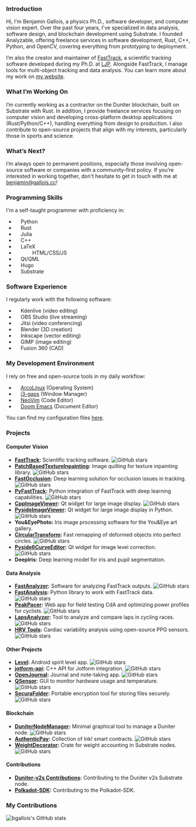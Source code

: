 ### Introduction

Hi, I'm Benjamin Gallois, a physics Ph.D., software developer, and computer vision expert. Over the past four years, I've specialized in data analysis, software design, and blockchain development using Substrate. I founded Analyzable, offering freelance services in software development, Rust, C++, Python, and OpenCV, covering everything from prototyping to deployment.  

I’m also the creator and maintainer of [FastTrack](https://github.com/FastTrackOrg), a scientific tracking software developed during my Ph.D. at [LJP](https://github.com/LJPZebra). Alongside FastTrack, I manage tools for multi-object tracking and data analysis. You can learn more about my work on [my website](https://gallois.cc/).  

### What I’m Working On

I’m currently working as a contractor on the Duniter blockchain, built on Substrate with Rust. In addition, I provide freelance services focusing on computer vision and developing cross-platform desktop applications (Rust/Python/C++), handling everything from design to production. I also contribute to open-source projects that align with my interests, particularly those in sports and science. 

### What’s Next?

I’m always open to permanent positions, especially those involving open-source software or companies with a community-first policy. If you’re interested in working together, don't hesitate to get in touch with me at benjamin@gallois.cc!


### Programming Skills

I'm a self-taught programmer with proficiency in:

* <img width="12" src="https://simpleicons.org/icons/python.svg"/> Python  
* <img width="12" src="https://simpleicons.org/icons/rust.svg"/> Rust  
* <img width="12" src="https://simpleicons.org/icons/julia.svg"/> Julia  
* <img width="12" src="https://simpleicons.org/icons/cplusplus.svg"/> C++  
* <img width="12" src="https://simpleicons.org/icons/latex.svg"/> LaTeX  
* <img width="12" src="https://simpleicons.org/icons/html5.svg"/> <img width="12" src="https://simpleicons.org/icons/css3.svg"/> <img width="12" src="https://simpleicons.org/icons/javascript.svg"/> HTML/CSS/JS  
* <img width="12" src="https://simpleicons.org/icons/cplusplus.svg"/> Qt/QML  
* <img width="12" src="https://simpleicons.org/icons/hugo.svg"/> Hugo  
* <img width="12" src="https://simpleicons.org/icons/substrate.svg"/> Substrate  

### Software Experience

I regularly work with the following software:

* <img width="12" src="https://simpleicons.org/icons/kdenlive.svg"/> Kdenlive (video editing)  
* <img width="12" src="https://simpleicons.org/icons/obsstudio.svg"/> OBS Studio (live streaming)  
* <img width="12" src="https://simpleicons.org/icons/jitsi.svg"/> Jitsi (video conferencing)  
* <img width="12" src="https://simpleicons.org/icons/blender.svg"/> Blender (3D creation)  
* <img width="12" src="https://simpleicons.org/icons/inkscape.svg"/> Inkscape (vector editing)  
* <img width="12" src="https://simpleicons.org/icons/gimp.svg"/> GIMP (image editing)  
* <img width="12" src="https://img.icons8.com/material-two-tone/452/autodesk-fusion-360.png"/> Fusion 360 (CAD)  

### My Development Environment

I rely on free and open-source tools in my daily workflow:

* <img width="12" src="https://simpleicons.org/icons/archlinux.svg"/> [ArcoLinux](https://arcolinux.com/) (Operating System)  
* <img width="12" src="https://simpleicons.org/icons/archlinux.svg"/> [i3-gaps](https://github.com/Airblader/i3) (Window Manager)  
* <img width="12" src="https://simpleicons.org/icons/vim.svg"/> [NeoVim](https://github.com/neovim/neovim) (Code Editor)  
* <img width="12" src="https://simpleicons.org/icons/gnuemacs.svg"/> [Doom Emacs](https://github.com/hlissner/doom-emacs) (Document Editor)  

You can find my configuration files [here](https://github.com/bgallois/dotfile).

### Projects

#### **Computer Vision**
- **[FastTrack](https://github.com/FastTrackOrg/FastTrack):** Scientific tracking software. ![GitHub stars](https://img.shields.io/github/stars/FastTrackOrg/FastTrack?style=social)
- **[PatchBasedTextureInpainting](https://github.com/Analyzable-FR/patch-based-texture-inpainting):** Image quilting for texture inpainting library. ![GitHub stars](https://img.shields.io/github/stars/Analyzable-FR/patch-based-texture-inpainting?style=social)
- **[FastOcclusion](https://github.com/FastTrackOrg/FastOcclusion):** Deep learning solution for occlusion issues in tracking. ![GitHub stars](https://img.shields.io/github/stars/FastTrackOrg/FastOcclusion?style=social)
- **[PyFastTrack](https://github.com/FastTrackOrg/PyFastTrack):** Python integration of FastTrack with deep learning capabilities. ![GitHub stars](https://img.shields.io/github/stars/FastTrackOrg/PyFastTrack?style=social)
- **[CppImageViewer](https://github.com/Analyzable-FR/CPP-ImageViewer):** Qt widget for large image display. ![GitHub stars](https://img.shields.io/github/stars/Analyzable-FR/CPP-ImageViewer?style=social)
- **[PysideImageViewer](https://github.com/Analyzable-FR/PySide2-ImageViewer):** Qt widget for large image display in Python. ![GitHub stars](https://img.shields.io/github/stars/Analyzable-FR/PySide2-ImageViewer?style=social)
- **You&EyePhoto:** Iris image processing software for the You&Eye art gallery.
- **[CircularTransform](https://github.com/Analyzable-FR/circular_transform):** Fast remapping of deformed objects into perfect circles. ![GitHub stars](https://img.shields.io/github/stars/Analyzable-FR/circular_transform?style=social)
- **[Pyside6CurveEditor](https://github.com/Analyzable-FR/pyside6-curve-editor):** Qt widget for image level correction. ![GitHub stars](https://img.shields.io/github/stars/Analyzable-FR/pyside6-curve-editor?style=social)
- **DeepIris:** Deep learning model for iris and pupil segmentation.

#### **Data Analysis**
- **[FastAnalyzer](https://github.com/FastTrackOrg/FastAnalyzer):** Software for analyzing FastTrack outputs. ![GitHub stars](https://img.shields.io/github/stars/FastTrackOrg/FastAnalyzer?style=social)
- **[FastAnalysis](https://github.com/FastTrackOrg/FastAnalysis):** Python library to work with FastTrack data. ![GitHub stars](https://img.shields.io/github/stars/FastTrackOrg/FastAnalysis?style=social)
- **[PeakPacer](https://github.com/bgallois/PeakPacer):** Web app for field testing CdA and optimizing power profiles for cyclists. ![GitHub stars](https://img.shields.io/github/stars/bgallois/PeakPacer?style=social)
- **[LapsAnalyzer](https://github.com/bgallois/LapsAnalyzer):** Tool to analyze and compare laps in cycling races. ![GitHub stars](https://img.shields.io/github/stars/bgallois/LapsAnalyzer?style=social)
- **[HRV Tools](https://github.com/bgallois/hrv_tools):** Cardiac variability analysis using open-source PPG sensors. ![GitHub stars](https://img.shields.io/github/stars/bgallois/hrv_tools?style=social)

#### **Other Projects**
- **[Level](https://github.com/bgallois/level):** Android spirit level app. ![GitHub stars](https://img.shields.io/github/stars/bgallois/level?style=social)
- **[jotform-api](https://github.com/Analyzable-FR/jotform-api-qt):** C++ API for Jotform integration. ![GitHub stars](https://img.shields.io/github/stars/Analyzable-FR/jotform-api-qt?style=social)
- **[OpenJournal](https://github.com/bgallois/OpenJournal):** Journal and note-taking app. ![GitHub stars](https://img.shields.io/github/stars/bgallois/OpenJournal?style=social)
- **[QSensor](https://github.com/bgallois/QSensor):** GUI to monitor hardware usage and temperature. ![GitHub stars](https://img.shields.io/github/stars/bgallois/QSensor?style=social)
- **[SecuraFolder](https://github.com/bgallois/SecuraFolder):** Portable encryption tool for storing files securely. ![GitHub stars](https://img.shields.io/github/stars/bgallois/SecuraFolder?style=social)

#### **Blockchain**
- **[DuniterNodeManager](https://github.com/bgallois/DuniterNodeManager):** Minimal graphical tool to manage a Duniter node. ![GitHub stars](https://img.shields.io/github/stars/bgallois/DuniterNodeManager?style=social)
- **[AuthenticPay](https://github.com/bgallois/AuthenticPay):** Collection of Ink! smart contracts. ![GitHub stars](https://img.shields.io/github/stars/bgallois/AuthenticPay?style=social)
- **[WeightDecorator](https://github.com/bgallois/weight-decorator):** Crate for weight accounting in Substrate nodes. ![GitHub stars](https://img.shields.io/github/stars/bgallois/weight-decorator?style=social)

#### **Contributions**
- **[Duniter-v2s Contributions](https://github.com/duniter/duniter-v2s):** Contributing to the Duniter v2s Substrate node.
- **[Polkadot-SDK](https://github.com/paritytech/polkadot-sdk):** Contributing to the Polkadot-SDK.



### My Contributions

![bgallois's GitHub stats](https://github-readme-stats.vercel.app/api?username=bgallois&hide=["issues"]&show_icons=true&theme=vue)
